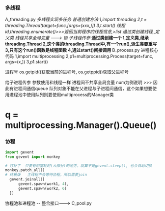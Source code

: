 ### 多线程
A_threading.py
*多线程实现多任务   普通创建方法
1,import threading
2,t = threading.Thread(target=func,[args=(xxx,)])
3,t.start()
线程id,threading.enumerate()>>>返回当前程序的线程信息,>list
通过类创建线程,,定义类
线程共享全局变量  ---> 锁
子线程传参*
**通过类创建一个
1,定义类,继承threading.Thread
2,这个类的threading.Thread中,有一个run(),派生类要重写
3,只有这个run()函数是线程函数
4,通过start()间接调用**
B_process.py
进程核心代码
1,import multiprocessing
2,p1=multiprocessing.Process(target=func, args=(x,))
3,p1.start()

进程号 os.getpid()获取当前的进程号, os.getppid()获取父进程号

给子进程传参  参数使用和线程一样
进程间不共享全局变量   num为例说明   >>> 因此有进程间通信queue
队列对象不能在父进程与子进程间通信，这个如果想要使用进程池中使用队列则要使用multiprocess的Manager类
  # q = multiprocessing.Manager().Queue()

### 协程
```python
import gevent
from gevent import monkey

# 打补丁  只要有阻塞耗时(大部分)的地方，就算不是gevent.sleep(), 也会自动切换
monkey.patch_all()
# 终极版   主线程不会等待协程，所以需要join
  gevent.joinall([
      gevent.spawn(work1, 4),
      gevent.spawn(work2, 6)
  ])
```
协程池和进程池 -- 整合接口---> C_pool.py
